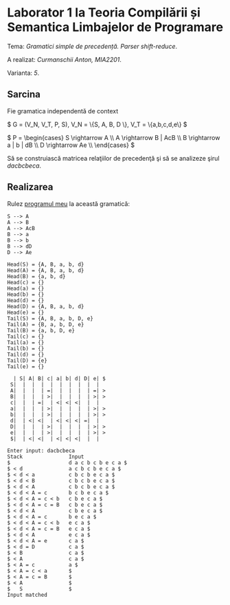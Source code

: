 # Laborator 1 la Teoria Compilării și Semantica Limbajelor de Programare

Tema: *Gramatici simple de precedență. Parser shift-reduce*.

A realizat: *Curmanschii Anton, MIA2201*.

Varianta: *5*.


## Sarcina

Fie gramatica independentă de context

$ G = (V_N, V_T, P, S), V_N = \\{S, A, B, D \\}, V_T = \\{a,b,c,d,e\\} $

$ P = \begin{cases}
S \rightarrow A \\\\
A \rightarrow B | AcB \\\\
B \rightarrow a | b | dB \\\\
D \rightarrow Ae \\\\
\end{cases} $

Să se construiască matricea relaţiilor de precedenţă şi să se analizeze şirul *dacbcbeca*.

## Realizarea

Rulez [programul meu](https://github.com/AntonC9018/uni_compilers/blob/5566defe6a0f04e0e39c6494df36b4de62af33d0/code/source/precedence/app.d) la această gramatică:

```
S --> A                          
A --> B                          
A --> AcB                        
B --> a                          
B --> b                          
B --> dD                         
D --> Ae

Head(S) = {A, B, a, b, d}        
Head(A) = {A, B, a, b, d}        
Head(B) = {a, b, d}              
Head(c) = {}                     
Head(a) = {}                     
Head(b) = {}                     
Head(d) = {}                     
Head(D) = {A, B, a, b, d}        
Head(e) = {}                     
Tail(S) = {A, B, a, b, D, e}     
Tail(A) = {B, a, b, D, e}        
Tail(B) = {a, b, D, e}           
Tail(c) = {}                     
Tail(a) = {}                     
Tail(b) = {}                     
Tail(d) = {}                     
Tail(D) = {e}                    
Tail(e) = {}

  | S| A| B| c| a| b| d| D| e| $ 
 S|  |  |  |  |  |  |  |  |  |   
 A|  |  |  | =|  |  |  |  | =| > 
 B|  |  |  | >|  |  |  |  | >| > 
 c|  |  | =|  | <| <| <|  |  |   
 a|  |  |  | >|  |  |  |  | >| > 
 b|  |  |  | >|  |  |  |  | >| > 
 d|  | <| <|  | <| <| <| =|  |   
 D|  |  |  | >|  |  |  |  | >| > 
 e|  |  |  | >|  |  |  |  | >| > 
 $|  | <| <|  | <| <| <|  |  |   

Enter input: dacbcbeca
Stack               Input
$                   d a c b c b e c a $
$ < d               a c b c b e c a $
$ < d < a           c b c b e c a $
$ < d < B           c b c b e c a $
$ < d < A           c b c b e c a $
$ < d < A = c       b c b e c a $
$ < d < A = c < b   c b e c a $
$ < d < A = c = B   c b e c a $
$ < d < A           c b e c a $
$ < d < A = c       b e c a $
$ < d < A = c < b   e c a $
$ < d < A = c = B   e c a $
$ < d < A           e c a $
$ < d < A = e       c a $
$ < d = D           c a $
$ < B               c a $
$ < A               c a $
$ < A = c           a $
$ < A = c < a       $
$ < A = c = B       $
$ < A               $
$   S               $
Input matched
```